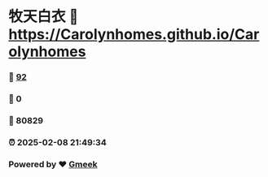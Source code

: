 # 牧天白衣 :link: https://Carolynhomes.github.io/Carolynhomes 
### :page_facing_up: [92](https://Carolynhomes.github.io/Carolynhomes/tag.html) 
### :speech_balloon: 0 
### :hibiscus: 80829 
### :alarm_clock: 2025-02-08 21:49:34 
### Powered by :heart: [Gmeek](https://github.com/Meekdai/Gmeek)
